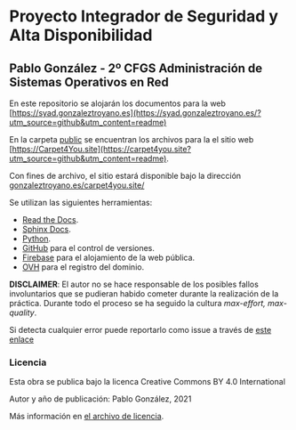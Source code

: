 # Proyecto Integrador de Seguridad y Alta Disponibilidad
## Pablo González - 2º CFGS Administración de Sistemas Operativos en Red

En este repositorio se alojarán los documentos para la web [https://syad.gonzaleztroyano.es](https://syad.gonzaleztroyano.es/?utm_source=github&utm_content=readme)

En la carpeta [public](./public) se encuentran los archivos para la el sitio web [https://Carpet4You.site](https://carpet4you.site?utm_source=github&utm_content=readme). 

Con fines de archivo, el sitio estará disponible bajo la dirección [gonzaleztroyano.es/carpet4you.site/](https://gonzaleztroyano.es/carpet4you.site/index.html?utm_source=github&utm_content=readme)

Se utilizan las siguientes herramientas:
 * [Read the Docs](https://readthedocs.org/).
 * [Sphinx Docs](https://www.sphinx-doc.org/).
 * [Python](https://www.python.org/).
 * [GitHub](https://github.com/gonzaleztroyano) para el control de versiones.
 * [Firebase](https://firebase.google.com/) para el alojamiento de la web pública. 
 * [OVH](https://ovh.es/) para el registro del dominio.

**DISCLAIMER**: El autor no se hace responsable de los posibles fallos involuntarios que se pudieran habido cometer durante la realización de la práctica. Durante todo el proceso se ha seguido la cultura *max-effort, max-quality*. 

Si detecta cualquier error puede reportarlo como issue a través de [este enlace](https://github.com/gonzaleztroyano/ASIR2-SYAD-P1/issues)

### Licencia

Esta obra se publica bajo la licenca Creative Commons BY 4.0 International

Autor y año de publicación: Pablo González, 2021

Más información en [el archivo de licencia](./license.md).
